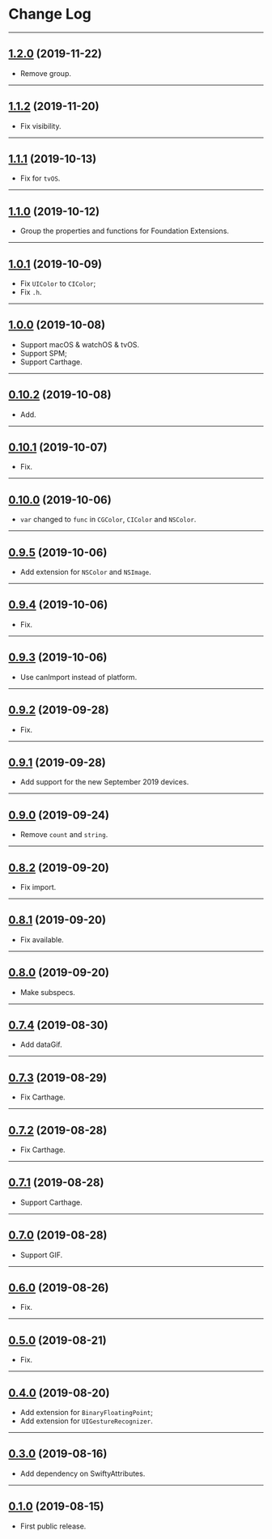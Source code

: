 # Change Log

-----

## [1.2.0](https://github.com/EFPrefix/EFFoundation/releases/tag/1.2.0) (2019-11-22)

* Remove group.

---

## [1.1.2](https://github.com/EFPrefix/EFFoundation/releases/tag/1.1.2) (2019-11-20)

* Fix visibility.

---

## [1.1.1](https://github.com/EFPrefix/EFFoundation/releases/tag/1.1.1) (2019-10-13)

* Fix for `tvOS`.

---

## [1.1.0](https://github.com/EFPrefix/EFFoundation/releases/tag/1.1.0) (2019-10-12)

* Group the properties and functions for Foundation Extensions.

---

## [1.0.1](https://github.com/EFPrefix/EFFoundation/releases/tag/1.0.1) (2019-10-09)

* Fix `UIColor` to `CIColor`;
* Fix `.h`.

---

## [1.0.0](https://github.com/EFPrefix/EFFoundation/releases/tag/1.0.0) (2019-10-08)

* Support macOS & watchOS & tvOS.
* Support SPM;
* Support Carthage.

---

## [0.10.2](https://github.com/EFPrefix/EFFoundation/releases/tag/0.10.2) (2019-10-08)

- Add.

---

## [0.10.1](https://github.com/EFPrefix/EFFoundation/releases/tag/0.10.1) (2019-10-07)

- Fix.

---

## [0.10.0](https://github.com/EFPrefix/EFFoundation/releases/tag/0.10.0) (2019-10-06)

- `var` changed to `func` in `CGColor`, `CIColor` and `NSColor`.

---

## [0.9.5](https://github.com/EFPrefix/EFFoundation/releases/tag/0.9.5) (2019-10-06)

- Add extension for `NSColor` and `NSImage`.

---

## [0.9.4](https://github.com/EFPrefix/EFFoundation/releases/tag/0.9.4) (2019-10-06)

- Fix.

---

## [0.9.3](https://github.com/EFPrefix/EFFoundation/releases/tag/0.9.3) (2019-10-06)

- Use canImport instead of platform.

---

## [0.9.2](https://github.com/EFPrefix/EFFoundation/releases/tag/0.9.2) (2019-09-28)

- Fix.

---

## [0.9.1](https://github.com/EFPrefix/EFFoundation/releases/tag/0.9.1) (2019-09-28)

- Add support for the new September 2019 devices.

---

## [0.9.0](https://github.com/EFPrefix/EFFoundation/releases/tag/0.9.0) (2019-09-24)

- Remove `count` and `string`.

---

## [0.8.2](https://github.com/EFPrefix/EFFoundation/releases/tag/0.8.2) (2019-09-20)

- Fix import.

---

## [0.8.1](https://github.com/EFPrefix/EFFoundation/releases/tag/0.8.1) (2019-09-20)

- Fix available.

---

## [0.8.0](https://github.com/EFPrefix/EFFoundation/releases/tag/0.8.0) (2019-09-20)

- Make subspecs.

---

## [0.7.4](https://github.com/EFPrefix/EFFoundation/releases/tag/0.7.4) (2019-08-30)

- Add dataGif.

---

## [0.7.3](https://github.com/EFPrefix/EFFoundation/releases/tag/0.7.3) (2019-08-29)

- Fix Carthage.

---

## [0.7.2](https://github.com/EFPrefix/EFFoundation/releases/tag/0.7.2) (2019-08-28)

- Fix Carthage.

---

## [0.7.1](https://github.com/EFPrefix/EFFoundation/releases/tag/0.7.1) (2019-08-28)

- Support Carthage.

---

## [0.7.0](https://github.com/EFPrefix/EFFoundation/releases/tag/0.7.0) (2019-08-28)

- Support GIF.

---

## [0.6.0](https://github.com/EFPrefix/EFFoundation/releases/tag/0.6.0) (2019-08-26)

- Fix.

---

## [0.5.0](https://github.com/EFPrefix/EFFoundation/releases/tag/0.5.0) (2019-08-21)

- Fix.

---

## [0.4.0](https://github.com/EFPrefix/EFFoundation/releases/tag/0.4.0) (2019-08-20)

- Add extension for `BinaryFloatingPoint`;
- Add extension for `UIGestureRecognizer`.

---

## [0.3.0](https://github.com/EFPrefix/EFFoundation/releases/tag/0.3.0) (2019-08-16)

- Add dependency on SwiftyAttributes.

---

## [0.1.0](https://github.com/EFPrefix/EFFoundation/releases/tag/0.1.0) (2019-08-15)

- First public release.
